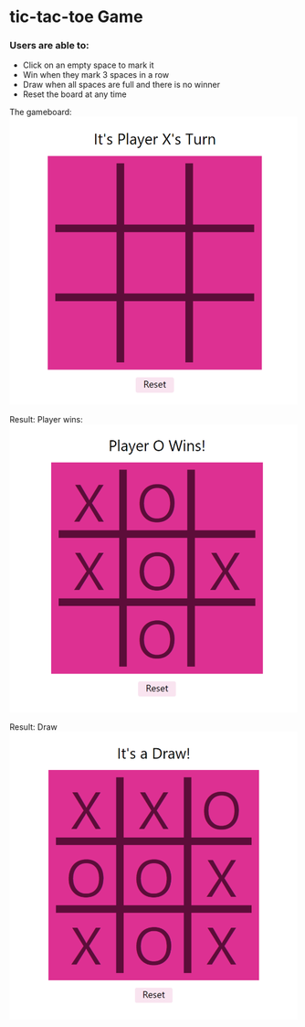 # tic-tac-toe Game

### Users are able to:

- Click on an empty space to mark it
- Win when they mark 3 spaces in a row
- Draw when all spaces are full and there is no winner
- Reset the board at any time

The gameboard:
![Reset Gameboard](/images/1.png)

Result: Player wins:
![Result: Player wins](images/2.png)

Result: Draw
![Result: Draw](/images/3.png)

